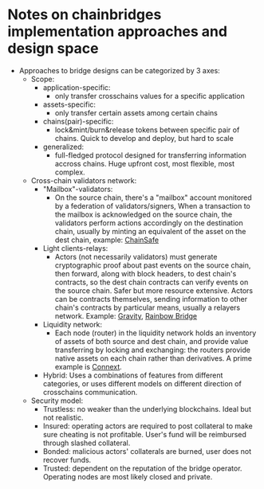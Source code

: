 Notes on chainbridges implementation approaches and design space
================================================================

* Approaches to bridge designs can be categorized by 3 axes:
  * Scope: 
    * application-specific:
      - only transfer crosschains values for a specific application
    * assets-specific:
      - only transfer certain assets among certain chains
    * chains(pair)-specific:
      - lock&mint/burn&release tokens between specific pair of chains. Quick to develop and deploy, but hard to scale
    * generalized:
      - full-fledged protocol designed for transferring information accross chains. Huge upfront cost, most flexible, most complex.
  * Cross-chain validators network:
    * "Mailbox"-validators:
      - On the source chain, there's a "mailbox" account monitored by a federation of
        validators/signers, When a transaction to the mailbox is acknowledged on the
        source chain, the validators perform actions accordingly on the destination chain,
        usually by minting an equivalent of the asset on the dest chain, example:
        [ChainSafe](https://github.com/ChainSafe/ChainBridge)
    * Light clients-relays:
      - Actors (not necessarily validators) must generate cryptographic proof about past
        events on the source chain, then forward, along with block headers, to dest
        chain's contracts, so the dest chain contracts can verify events on the source
        chain. Safer but more resource extensive. Actors can be contracts themselves,
        sending information to other chain's contracts by particular means, usually a
        relayers network. Example: [Gravity](https://github.com/cosmos/gravity-bridge),
        [Rainbow Bridge](https://github.com/aurora-is-near/rainbow-bridge)
    * Liquidity network:
      - Each node (router) in the liquidity network holds an inventory of assets of both
        source and dest chain, and provide value transferring by locking and exchanging:
        the routers provide native assets on each chain rather than derivatives.
        A prime example is [Connext](https://docs.connext.network/Integration/SystemOverview/howitworks).
    * Hybrid: Uses a combinations of features from different categories, or uses different
      models on different direction of crosschains communication.
  * Security model:
    * Trustless: no weaker than the underlying blockchains. Ideal but not realistic.
    * Insured: operating actors are required to post collateral to make sure cheating is not
      profitable. User's fund will be reimbursed through slashed collateral.
    * Bonded: malicious actors' collaterals are burned, user does not recover funds.
    * Trusted: dependent on the reputation of the bridge operator. Operating nodes are
      most likely closed and private.
